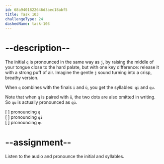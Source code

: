 ```yaml
---
id: 68a9401822646d3aec18abf5
title: Task 103
challengeType: 24
dashedName: task-103
---
```


<!--SPEAKING-->

<!-- (Audio) A: q, qi, qu -->

# --description--

The initial `q` is pronounced in the same way as `j`, by raising the middle of your tongue close to the hard palate, but with one key difference: release it with a strong puff of air. Imagine the gentle `j` sound turning into a crisp, breathy version. 

When `q` combines with the finals `i` and `ü`, you get the syllables: `qi` and `qu`.

Note that when `q` is paired with `ü`, the two dots are also omitted in writing. So `qu` is actually pronounced as `qü`.

[ ] pronouncing `q`  
[ ] pronouncing `qi`  
[ ] pronouncing `qu`

# --assignment--

Listen to the audio and pronounce the initial and syllables.
